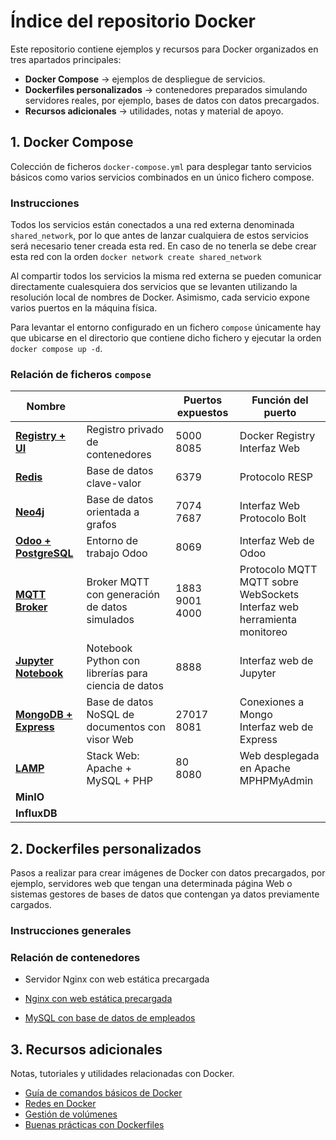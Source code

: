 # Índice del repositorio Docker

Este repositorio contiene ejemplos y recursos para Docker organizados en tres apartados principales:

- **Docker Compose** → ejemplos de despliegue de servicios.
- **Dockerfiles personalizados** → contenedores preparados simulando servidores reales, por ejemplo, bases de datos con datos precargados.
- **Recursos adicionales** → utilidades, notas y material de apoyo.

## 1. Docker Compose

Colección de ficheros `docker-compose.yml` para desplegar tanto servicios básicos como varios servicios combinados en un único fichero compose.

### Instrucciones

Todos los servicios están conectados a una red externa denominada `shared_network`, por lo que antes de lanzar cualquiera de estos servicios será necesario tener creada esta red. En caso de no tenerla se debe crear esta red con la orden `docker network create shared_network`

Al compartir todos los servicios la misma red externa se pueden comunicar directamente cualesquiera dos servicios que se levanten utilizando la resolución local de nombres de Docker. Asimismo, cada servicio expone varios puertos en la máquina física.

Para levantar el entorno configurado en un fichero `compose` únicamente hay que ubicarse en el directorio que contiene dicho fichero y ejecutar la orden `docker compose up -d`.

### Relación de ficheros `compose`
 
|   Nombre                                              |                                                              | Puertos expuestos        | Función del puerto                        |
| ----------------------------------------------------- | ------------------------------------------------------------ | ------------------------ | ----------------------------------------- |
| [**Registry + UI**](./compose/registry/index.md)                                   | Registro privado de contenedores                             | 5000 <br> 8085           | Docker Registry <br> Interfaz Web         |
| [**Redis**](./compose/redis/index.md)                 | Base de datos clave-valor                                    | 6379                     | Protocolo RESP                            |
| [**Neo4j**](./compose/neo4j/index.md)                 | Base de datos orientada a grafos                             | 7074 <br> 7687           | Interfaz Web <br> Protocolo Bolt          |
| [**Odoo + PostgreSQL**](./compose/odoo/index.md)      | Entorno de trabajo Odoo                                      | 8069                     | Interfaz Web de Odoo                      |
| [**MQTT Broker**](./compose/mqtt_broker/index.md)     | Broker MQTT con generación de datos simulados                | 1883<br>9001<br>4000     | Protocolo MQTT<br>MQTT sobre WebSockets<br>Interfaz web herramienta monitoreo   |
| [**Jupyter Notebook**](./compose/jupyter_notebook/index.md)    | Notebook Python con librerías para ciencia de datos | 8888                     | Interfaz web de Jupyter                   |
| [**MongoDB + Express**](./compose/mongodb/)                             | Base de datos NoSQL de documentos con visor Web              | 27017<br>8081            | Conexiones a Mongo<br>Interfaz web de Express  |
| [**LAMP**](./compose/lamp/)                   | Stack Web: Apache + MySQL + PHP                              | 80<br>8080               | Web desplegada en Apache<br>MPHPMyAdmin   |
| **MinIO**                                             |                                                              |                          |                                           |
| **InfluxDB**                                          |                                                              |                          |                                           |


## 2. Dockerfiles personalizados

Pasos a realizar para crear imágenes de Docker con datos precargados, por ejemplo, servidores web que tengan una determinada página Web o sistemas gestores de bases de datos que contengan ya datos previamente cargados.

### Instrucciones generales


### Relación de contenedores

- Servidor Nginx con web estática precargada

- [Nginx con web estática precargada](./dockerfiles/nginx_estatica/index.md)
- [MySQL con base de datos de empleados](./dockerfiles/mysql_employees/index.md)

## 3. Recursos adicionales

Notas, tutoriales y utilidades relacionadas con Docker.

- [Guía de comandos básicos de Docker](./recursos/comandos-basicos.md)
- [Redes en Docker](./recursos/redes.md)
- [Gestión de volúmenes](./recursos/volumenes.md)
- [Buenas prácticas con Dockerfiles](./recursos/buenas-practicas-dockerfiles.md)
